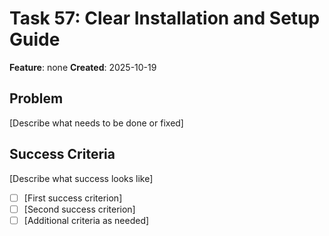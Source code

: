 # Task 57: Clear Installation and Setup Guide

**Feature**: none
**Created**: 2025-10-19


## Problem
[Describe what needs to be done or fixed]


## Success Criteria
[Describe what success looks like]

- [ ] [First success criterion]
- [ ] [Second success criterion]
- [ ] [Additional criteria as needed]
